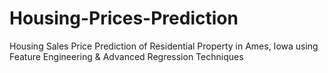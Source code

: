 # Housing-Prices-Prediction
Housing Sales Price Prediction of Residential Property in Ames, Iowa using Feature Engineering &amp; Advanced Regression Techniques
